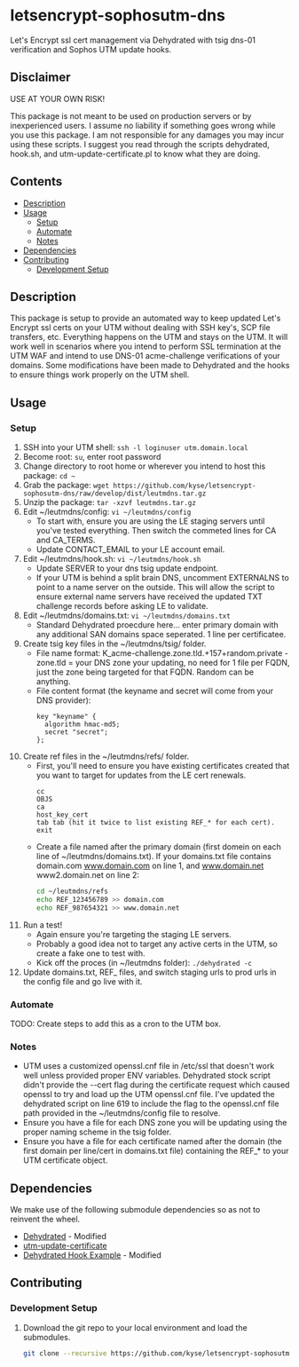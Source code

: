# letsencrypt-sophosutm-dns
Let's Encrypt ssl cert management via Dehydrated with tsig dns-01 verification and Sophos UTM update hooks.
## Disclaimer
USE AT YOUR OWN RISK!

This package is not meant to be used on production servers or by inexperienced users.  I assume no liability if something goes wrong while you use this package.  I am not responsible for any damages you may incur using these scripts.  I suggest you read through the scripts dehydrated, hook.sh, and utm-update-certificate.pl to know what they are doing.
## Contents
- [Description](#description)
- [Usage](#usage)
  - [Setup](#setup)
  - [Automate](#automate)
  - [Notes](#notes)
- [Dependencies](#dependencies)
- [Contributing](#contributing)
  - [Development Setup](#development-setup)
## Description
This package is setup to provide an automated way to keep updated Let's Encrypt ssl certs on your UTM without dealing with SSH key's, SCP file transfers, etc.  Everything happens on the UTM and stays on the UTM.  It will work well in scenarios where you intend to perform SSL termination at the UTM WAF and intend to use DNS-01 acme-challenge verifications of your domains.  Some modifications have been made to Dehydrated and the hooks to ensure things work properly on the UTM shell.
## Usage
### Setup
1. SSH into your UTM shell: `ssh -l loginuser utm.domain.local`
2. Become root: `su`, enter root password
3. Change directory to root home or wherever you intend to host this package: `cd ~`
4. Grab the package: `wget https://github.com/kyse/letsencrypt-sophosutm-dns/raw/develop/dist/leutmdns.tar.gz`
5. Unzip the package: `tar -xzvf leutmdns.tar.gz`
6. Edit ~/leutmdns/config: `vi ~/leutmdns/config`
   - To start with, ensure you are using the LE staging servers until you've tested everything.  Then switch the commeted lines for CA and CA_TERMS.
   - Update CONTACT_EMAIL to your LE account email.
7. Edit ~/leutmdns/hook.sh: `vi ~/leutmdns/hook.sh`
   - Update SERVER to your dns tsig update endpoint.
   - If your UTM is behind a split brain DNS, uncomment EXTERNALNS to point to a name server on the outside.  This will allow the script to ensure external name servers have received the updated TXT challenge records before asking LE to validate.
8. Edit ~/leutmdns/domains.txt: `vi ~/leutmdns/domains.txt`
   - Standard Dehydrated proecdure here... enter primary domain with any additional SAN domains space seperated.  1 line per certificatee.
9. Create tsig key files in the ~/leutmdns/tsig/ folder.
   - File name format: K_acme-challenge.zone.tld.+157+random.private - zone.tld = your DNS zone your updating, no need for 1 file per FQDN, just the zone being targeted for that FQDN.  Random can be anything.
   - File content format (the keyname and secret will come from your DNS provider):
     ```
     key "keyname" {
       algorithm hmac-md5;
       secret "secret";
     };
     ```
10. Create ref files in the ~/leutmdns/refs/ folder.
    - First, you'll need to ensure you have existing certificates created that you want to target for updates from the LE cert renewals.
      ```
      cc
      OBJS
      ca
      host_key_cert
      tab tab (hit it twice to list existing REF_* for each cert).
      exit
      ```
    - Create a file named after the primary domain (first domein on each line of ~/leutmdns/domains.txt).  If your domains.txt file contains domain.com www.domain.com on line 1, and www.domain.net www2.domain.net on line 2:
      ```bash
      cd ~/leutmdns/refs
      echo REF_123456789 >> domain.com
      echo REF_987654321 >> www.domain.net
      ```
11. Run a test!
    - Again ensure you're targeting the staging LE servers.
    - Probably a good idea not to target any active certs in the UTM, so create a fake one to test with.
    - Kick off the proces (in ~/leutmdns folder): `./dehydrated -c`
12. Update domains.txt, REF_ files, and switch staging urls to prod urls in the config file and go live with it.
### Automate
TODO: Create steps to add this as a cron to the UTM box.
### Notes
- UTM uses a customized openssl.cnf file in /etc/ssl that doesn't work well unless provided proper ENV variables.  Dehydrated stock script didn't provide the --cert flag during the certificate request which caused openssl to try and load up the UTM openssl.cnf file.  I've updated the dehydrated script on line 619 to include the flag to the openssl.cnf file path provided in the ~/leutmdns/config file to resolve.
- Ensure you have a file for each DNS zone you will be updating using the proper naming scheme in the tsig folder.
- Ensure you have a file for each certificate named after the domain (the first domain per line/cert in domains.txt file) containing the REF_* to your UTM certificate object.
## Dependencies
We make use of the following submodule dependencies so as not to reinvent the wheel.
- [Dehydrated](https://github.com/lukas2511/dehydrated) - Modified
- [utm-update-certificate](https://github.com/mbunkus/utm-update-certificate.git)
- [Dehydrated Hook Example](https://ente.limmat.ch/ftp/pub/software/bash/letsencrypt/letsencrypt_acme_dns-01_challenge_hook) - Modified
## Contributing
### Development Setup
1. Download the git repo to your local environment and load the submodules.
   ```bash
   git clone --recursive https://github.com/kyse/letsencrypt-sophosutm-dns.git leutmdns
   ```

